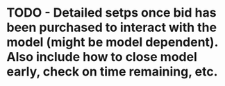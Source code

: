 # TODO - Detailed setps once bid has been purchased to interact with the model (might be model dependent). Also include how to close model early, check on time remaining, etc.
